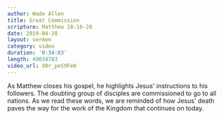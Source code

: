 ```yaml
---
author: Wade Allen
title: Great Commission
scripture: Matthew 28:16-20
date: 2019-04-28
layout: sermon
category: video
duration: '0:34:03'
length: 49034783
video_url: X0r_peS9Fe0
---
```


As Matthew closes his gospel, he highlights Jesus' instructions to his followers. The doubting group of disciples are commissioned to go to all nations. As we read these words, we are reminded of how Jesus' death paves the way for the work of the Kingdom that continues on today.
